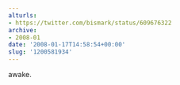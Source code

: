 ```yaml
---
alturls:
- https://twitter.com/bismark/status/609676322
archive:
- 2008-01
date: '2008-01-17T14:58:54+00:00'
slug: '1200581934'
---
```


awake.

